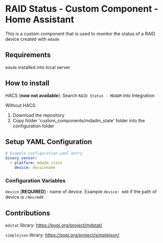 # RAID Status - Custom Component - Home Assistant

This is a custom component that is used to monitor the status of a RAID device created with `mdadm`

 ## Requirements

`mdadm` installed into local server

## How to install

HACS (**now not available**): Search `RAID Status - MDADM` into Integration 

Without HACS: 

1. Download the repository
2. Copy folder 'custom_components/mdadm_state' folder into the configuration folder

## Setup YAML Configuration

```yaml
# Example configuration.yaml entry
binary_sensor:
  - platform: mdadm_state
    device: devicename
```

### Configuration Variables

`device` [**REQUIRED**] : name of device. Example `device: md0` if the path of device is `/dev/md0`

## Contributions

`mdstat` library: https://pypi.org/project/mdstat/

`simplejson` library: https://pypi.org/project/simplejson/



